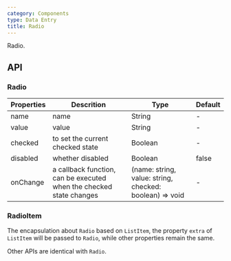 ```yaml
---
category: Components
type: Data Entry
title: Radio
---
```


Radio.

## API

### Radio

Properties | Descrition | Type | Default
-----------|------------|------|--------
| name    |   name  | String |   -  |
| value    |  value  | String |   -  |
| checked    |   to set the current checked state  | Boolean  | -  |
| disabled      |  whether disabled  | Boolean |  false  |
| onChange    | a callback function, can be executed when the checked state changes | (name: string, value: string, checked: boolean) => void |  -  |

### RadioItem

The encapsulation about `Radio` based on `ListItem`, the property `extra` of `ListItem` will be passed to `Radio`, while other properties remain the same.

Other APIs are identical with `Radio`.

